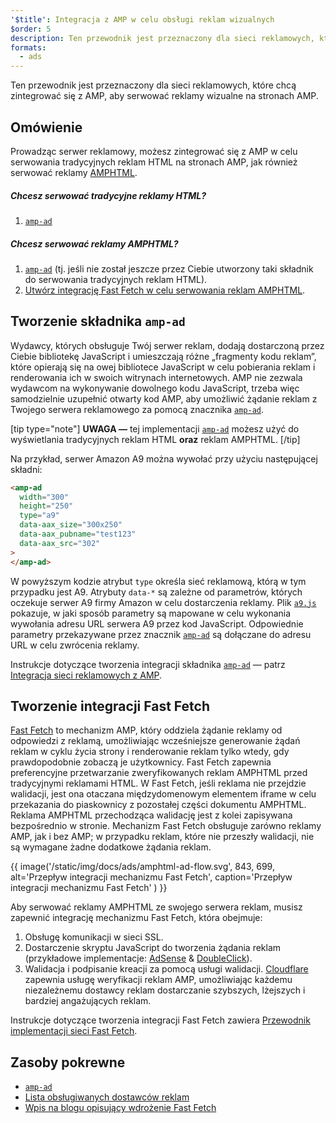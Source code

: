 ```yaml
---
'$title': Integracja z AMP w celu obsługi reklam wizualnych
$order: 5
description: Ten przewodnik jest przeznaczony dla sieci reklamowych, które chcą zintegrować się z AMP, aby serwować reklamy wizualne na stronach AMP.
formats:
  - ads
---
```


Ten przewodnik jest przeznaczony dla sieci reklamowych, które chcą zintegrować się z AMP, aby serwować reklamy wizualne na stronach AMP.

## Omówienie

Prowadząc serwer reklamowy, możesz zintegrować się z AMP w celu serwowania tradycyjnych reklam HTML na stronach AMP, jak również serwować reklamy [AMPHTML](../../../documentation/guides-and-tutorials/learn/intro-to-amphtml-ads.md).

##### Chcesz serwować tradycyjne reklamy HTML?

1. [`amp-ad`](../../../documentation/components/reference/amp-ad.md)

##### Chcesz serwować reklamy AMPHTML?

1. [`amp-ad`](../../../documentation/components/reference/amp-ad.md) (tj. jeśli nie został jeszcze przez Ciebie utworzony taki składnik do serwowania tradycyjnych reklam HTML).
2. [Utwórz integrację Fast Fetch w celu serwowania reklam AMPHTML](#creating-a-fast-fetch-integration).

## Tworzenie składnika `amp-ad` <a name="creating-an-amp-ad"></a>

Wydawcy, których obsługuje Twój serwer reklam, dodają dostarczoną przez Ciebie bibliotekę JavaScript i umieszczają różne „fragmenty kodu reklam”, które opierają się na owej bibliotece JavaScript w celu pobierania reklam i renderowania ich w swoich witrynach internetowych. AMP nie zezwala wydawcom na wykonywanie dowolnego kodu JavaScript, trzeba więc samodzielnie uzupełnić otwarty kod AMP, aby umożliwić żądanie reklam z Twojego serwera reklamowego za pomocą znacznika [`amp-ad`](../../../documentation/components/reference/amp-ad.md).

[tip type="note"] **UWAGA —** tej implementacji [`amp-ad`](../../../documentation/components/reference/amp-ad.md) możesz użyć do wyświetlania tradycyjnych reklam HTML **oraz** reklam AMPHTML. [/tip]

Na przykład, serwer Amazon A9 można wywołać przy użyciu następującej składni:

```html
<amp-ad
  width="300"
  height="250"
  type="a9"
  data-aax_size="300x250"
  data-aax_pubname="test123"
  data-aax_src="302"
>
</amp-ad>
```

W powyższym kodzie atrybut `type` określa sieć reklamową, którą w tym przypadku jest A9. Atrybuty `data-*` są zależne od parametrów, których oczekuje serwer A9 firmy Amazon w celu dostarczenia reklamy. Plik [`a9.js`](https://github.com/ampproject/amphtml/blob/master/ads/a9.js) pokazuje, w jaki sposób parametry są mapowane w celu wykonania wywołania adresu URL serwera A9 przez kod JavaScript. Odpowiednie parametry przekazywane przez znacznik [`amp-ad`](../../../documentation/components/reference/amp-ad.md) są dołączane do adresu URL w celu zwrócenia reklamy.

Instrukcje dotyczące tworzenia integracji składnika [`amp-ad`](../../../documentation/components/reference/amp-ad.md) — patrz [Integracja sieci reklamowych z AMP](https://github.com/ampproject/amphtml/blob/master/ads/README.md).

## Tworzenie integracji Fast Fetch <a name="creating-a-fast-fetch-integration"></a>

[Fast Fetch](https://blog.amp.dev/2017/08/21/even-faster-loading-ads-in-amp/) to mechanizm AMP, który oddziela żądanie reklamy od odpowiedzi z reklamą, umożliwiając wcześniejsze generowanie żądań reklam w cyklu życia strony i renderowanie reklam tylko wtedy, gdy prawdopodobnie zobaczą je użytkownicy. Fast Fetch zapewnia preferencyjne przetwarzanie zweryfikowanych reklam AMPHTML przed tradycyjnymi reklamami HTML. W Fast Fetch, jeśli reklama nie przejdzie walidacji, jest ona otaczana międzydomenowym elementem iframe w celu przekazania do piaskownicy z pozostałej części dokumentu AMPHTML. Reklama AMPHTML przechodząca walidację jest z kolei zapisywana bezpośrednio w stronie. Mechanizm Fast Fetch obsługuje zarówno reklamy AMP, jak i bez AMP; w przypadku reklam, które nie przeszły walidacji, nie są wymagane żadne dodatkowe żądania reklam.

{{ image('/static/img/docs/ads/amphtml-ad-flow.svg', 843, 699, alt='Przepływ integracji mechanizmu Fast Fetch', caption='Przepływ integracji mechanizmu Fast Fetch' ) }}

Aby serwować reklamy AMPHTML ze swojego serwera reklam, musisz zapewnić integrację mechanizmu Fast Fetch, która obejmuje:

1. Obsługę komunikacji w sieci SSL.
2. Dostarczenie skryptu JavaScript do tworzenia żądania reklam (przykładowe implementacje: [AdSense](https://github.com/ampproject/amphtml/tree/master/extensions/amp-ad-network-adsense-impl) & [DoubleClick](https://github.com/ampproject/amphtml/tree/master/extensions/amp-ad-network-doubleclick-impl)).
3. Walidacja i podpisanie kreacji za pomocą usługi walidacji. [Cloudflare](https://blog.cloudflare.com/firebolt/) zapewnia usługę weryfikacji reklam AMP, umożliwiając każdemu niezależnemu dostawcy reklam dostarczanie szybszych, lżejszych i bardziej angażujących reklam.

Instrukcje dotyczące tworzenia integracji Fast Fetch zawiera [Przewodnik implementacji sieci Fast Fetch](https://github.com/ampproject/amphtml/blob/master/ads/google/a4a/docs/Network-Impl-Guide.md).

## Zasoby pokrewne

- [`amp-ad`](../../../documentation/components/reference/amp-ad.md)
- [Lista obsługiwanych dostawców reklam](../../../documentation/guides-and-tutorials/develop/monetization/ads_vendors.md)
- [Wpis na blogu opisujący wdrożenie Fast Fetch](https://blog.amp.dev/2017/08/21/even-faster-loading-ads-in-amp/)
